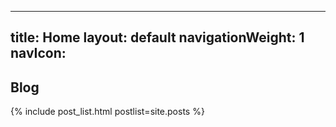 <!-- ---
layout: page
title: Hello from Jekyll-Bootstrap-Core
header: This is Jekyll-Bootstrap
menuSelected: {Home : "selected"}
--- -->

---
title: Home
layout: default
navigationWeight: 1
navIcon:
---
  <section class="content">
		<!-- <div class="container">
			<div class="text-heading animated bounceInRight"> -->
				<h1 class="header grey-text lighten-2">Blog</h1>
			<!-- </div>
		</div> -->
	</section>
  <section class="content">
    <!-- <div class="container"> -->
      <!-- <div class="row"> -->
            {% include post_list.html postlist=site.posts %}
      <!-- </div> -->
    <!-- </div> -->
  </section>
